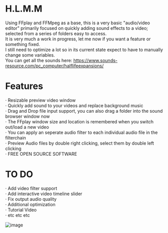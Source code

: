 # H.L.M.M
Using FFplay and FFMpeg as a base, this is a very basic "audio/video editor" 
primarily focused on quickly adding sound effects to a video; selected from a series of folders easy to access. <br>
It is very much a work in progress, let me now if you want a feature or something fixed.<br>
I still need to optimize a lot so in its current state expect to have to manually change some variables.<br>
You can get all the sounds here: https://www.sounds-resource.com/pc_computer/halflifeexpansions/

# Features
· Resizable preview video window<br>
· Quickly add sound to your videos and replace background music<br>
· Drag and Drop file input support, you can also drag a folder into the sound browser window now<br>
· The FFplay window size and location is remembered when you switch out/load a new video<br>
· You can apply an seperate audio filter to each individual audio file in the filterchain<br>
· Preview Audio files by double right clicking, select them by double left clicking<br>
· FREE OPEN SOURCE SOFTWARE<br>

# TO DO
· Add video filter support<br>
· Add interactive video timeline slider<br>
· Fix output audio quality<br>
· Additional optimization<br>
· Tutorial Video<br>
· etc etc etc<br>

![image](https://github.com/g-l-i-t-c-h-o-r-s-e/H.L.M.M/assets/17163949/9a8c7f62-669c-4753-ba16-f81f3f84a6ac)

